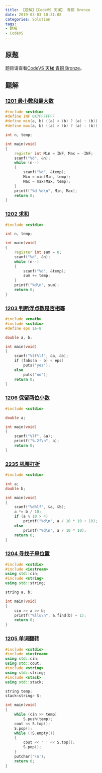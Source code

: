 ```yaml
---
title: 【题解】【CodeVS 天梯】 青铜 Bronze
date: 2019-03-03 10:31:08
categories: Solution
tags:
- 题解
- CodeVS
---
```


## 原题

题目请查看[CodeVS 天梯 青铜 Bronze](http://codevs.cn/ladder/?id=1)。

<!-- more -->

## 题解

### [1201 最小数和最大数](http://codevs.cn/problem/1201/)

```cpp
#include <cstdio>
#define INF 0X7FFFFFFF
#define min(a, b) ((a) < (b) ? (a) : (b))
#define max(a, b) ((a) > (b) ? (a) : (b))

int n, temp;

int main(void)
{
    register int Min = INF, Max = -INF;
    scanf("%d", &n);
    while (n--)
    {
        scanf("%d", &temp);
        Min = min(Min, temp);
        Max = max(Max, temp);
    }
    printf("%d %d\n", Min, Max);
    return 0;
}
```

### [1202 求和](http://codevs.cn/problem/1202/)

```cpp
#include <cstdio>

int n, temp;

int main(void)
{
    register int sum = 0;
    scanf("%d", &n);
    while (n--)
    {
        scanf("%d", &temp);
        sum += temp;
    }
    printf("%d\n", sum);
    return 0;
}
```

### [1203 判断浮点数是否相等](http://codevs.cn/problem/1203/)

```cpp
#include <cmath>
#include <cstdio>
#define eps 1e-8

double a, b;

int main(void)
{
    scanf("%lf%lf", &a, &b);
    if (fabs(a - b) < eps)
        puts("yes");
    else
        puts("no");
    return 0;
}
```

### [1206 保留两位小数](http://codevs.cn/problem/1206/)

```cpp
#include <cstdio>

double a;

int main(void)
{
    scanf("%lf", &a);
    printf("%.2f\n", a);
    return 0;
}
```

### [2235 机票打折](http://codevs.cn/problem/2235/)

```cpp
#include <cstdio>

int a;
double b;

int main(void)
{
    scanf("%d%lf", &a, &b);
    a *= b / 10;
    if (a % 10 > 4)
        printf("%d\n", a / 10 * 10 + 10);
    else
        printf("%d\n", a / 10 * 10);
    return 0;
}
```

### [1204 寻找子串位置](http://codevs.cn/problem/1204/)

```cpp
#include <cstdio>
#include <iostream>
using std::cin;
#include <string>
using std::string;

string a, b;

int main(void)
{
    cin >> a >> b;
    printf("%llu\n", a.find(b) + 1);
    return 0;
}
```

### [1205 单词翻转](http://codevs.cn/problem/1205/)

```cpp
#include <cstdio>
#include <iostream>
using std::cin;
using std::cout;
#include <string>
using std::string;
#include <stack>
using std::stack;

string temp;
stack<string> S;

int main(void)
{
    while (cin >> temp)
        S.push(temp);
    cout << S.top();
    S.pop();
    while (!S.empty())
    {
        cout << ' ' << S.top();
        S.pop();
    }
    putchar('\n');
    return 0;
}
```

